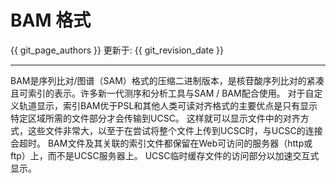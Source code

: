 # BAM 格式

{{ git_page_authors }} 更新于: {{ git_revision_date }}

---

BAM是序列比对/图谱（SAM）格式的压缩二进制版本，是核苷酸序列比对的紧凑且可索引的表示。许多新一代测序和分析工具与SAM / BAM配合使用。 对于自定义轨道显示，索引BAM优于PSL和其他人类可读对齐格式的主要优点是只有显示特定区域所需的文件部分才会传输到UCSC。 这样就可以显示文件中的对齐方式，这些文件非常大，以至于在尝试将整个文件上传到UCSC时，与UCSC的连接会超时。 BAM文件及其关联的索引文件都保留在Web可访问的服务器（http或ftp）上，而不是UCSC服务器上。 UCSC临时缓存文件的访问部分以加速交互式显示。
